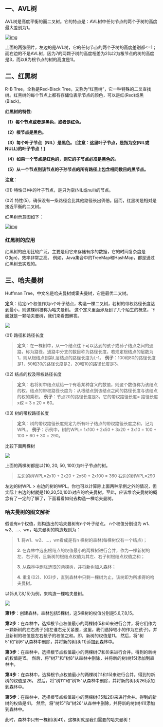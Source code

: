 ## 一、AVL树

AVL树是高度平衡的而二叉树。它的特点是：AVL树中任何节点的两个子树的高度最大差别为1。 

[![img](http://images.cnitblog.com/i/497634/201403/281623404229547.jpg)](http://images.cnitblog.com/i/497634/201403/281623404229547.jpg)

上面的两张图片，左边的是AVL树，它的任何节点的两个子树的高度差别都<=1；而右边的不是AVL树，因为7的两颗子树的高度相差为2(以2为根节点的树的高度是3，而以8为根节点的树的高度是1)。

## 二、红黑树

R-B Tree，全称是Red-Black Tree，又称为“红黑树”，它一种特殊的二叉查找树。红黑树的每个节点上都有存储位表示节点的颜色，可以是红(Red)或黑(Black)。

**红黑树的特性**:

**（1）每个节点或者是黑色，或者是红色。**

**（2）根节点是黑色。**

**（3）每个叶子节点（NIL）是黑色。 [注意：这里叶子节点，是指为空(NIL或NULL)的叶子节点！]**

**（4）如果一个节点是红色的，则它的子节点必须是黑色的。**

**（5）从一个节点到该节点的子孙节点的所有路径上包含相同数目的黑节点。**

**注意**：

(01) 特性(3)中的叶子节点，是只为空(NIL或null)的节点。

(02) 特性(5)，确保没有一条路径会比其他路径长出俩倍。因而，红黑树是相对是接近平衡的二叉树。

红黑树示意图如下：

[![img](http://images.cnitblog.com/i/497634/201403/251730074203156.jpg)](http://images.cnitblog.com/i/497634/201403/251730074203156.jpg)

 

### **红黑树的应用**

红黑树的应用比较广泛，主要是用它来存储有序的数据，它的时间复杂度是O(lgn)，效率非常之高。
例如，Java集合中的TreeMap和HashMap，都是通过红黑树去实现的。

## 三、哈夫曼树

Huffman Tree，中文名是哈夫曼树或霍夫曼树，它是最优二叉树。

**定义**：给定n个权值作为n个叶子结点，构造一棵二叉树，若树的带权路径长度达到最小，则这棵树被称为哈夫曼树。 这个定义里面涉及到了几个陌生的概念，下面就是一颗哈夫曼树，我们来看图解答。

![](https://github.com/wangkuiwu/datastructs_and_algorithm/blob/master/pictures/tree/huffman/01.jpg?raw=true&_=3706370)

(01) 路径和路径长度

> **定义**：在一棵树中，从一个结点往下可以达到的孩子或孙子结点之间的通路，称为路径。通路中分支的数目称为路径长度。若规定根结点的层数为1，则从根结点到第L层结点的路径长度为L-1。 
> **例子**：100和80的路径长度是1，50和30的路径长度是2，20和10的路径长度是3。

(02) 结点的权及带权路径长度

> **定义**：若将树中结点赋给一个有着某种含义的数值，则这个数值称为该结点的权。结点的带权路径长度为：从根结点到该结点之间的路径长度与该结点的权的乘积。 
> **例子**：节点20的路径长度是3，它的带权路径长度= 路径长度x权 = 3 x 20 = 60。

(03) 树的带权路径长度

> **定义**：树的带权路径长度规定为所有叶子结点的带权路径长度之和，记为WPL。 
> **例子**：示例中，树的WPL= 1x100 + 2x50 + 3x20 + 3x10 = 100 + 100 + 60 + 30 = 290。

比较下面两棵树

![](https://github.com/wangkuiwu/datastructs_and_algorithm/blob/master/pictures/tree/huffman/02.jpg?raw=true&_=3706370)

上面的两棵树都是以{10, 20, 50, 100}为叶子节点的树。

> 左边的树WPL=2x10 + 2x20 + 2x50 + 2x100 = 360 
> 右边的树WPL=290

左边的树WPL > 右边的树的WPL。你也可以计算除上面两种示例之外的情况，但实际上右边的树就是{10,20,50,100}对应的哈夫曼树。至此，应该堆哈夫曼树的概念有了一定的了解了，下面看看如何去构造一棵哈夫曼树。

### **哈夫曼树的图文解析**

假设有n个权值，则构造出的哈夫曼树有n个叶子结点。 n个权值分别设为 w1、w2、…、wn，哈夫曼树的构造规则为：

> **1**. 将w1、w2、…，wn看成是有n 棵树的森林(每棵树仅有一个结点)； 
>
> **2**. 在森林中选出根结点的权值最小的两棵树进行合并，作为一棵新树的左、右子树，且新树的根结点权值为其左、右子树根结点权值之和； 
>
> **3**. 从森林中删除选取的两棵树，并将新树加入森林； 
>
> **4**. 重复(02)、(03)步，直到森林中只剩一棵树为止，该树即为所求得的哈夫曼树。

以{5,6,7,8,15}为例，来构造一棵哈夫曼树。

![](https://github.com/wangkuiwu/datastructs_and_algorithm/blob/master/pictures/tree/huffman/03.jpg?raw=true&_=3706370)

**第1步**：创建森林，森林包括5棵树，这5棵树的权值分别是5,6,7,8,15。 

**第2步**：在森林中，选择根节点权值最小的两棵树(5和6)来进行合并，将它们作为一颗新树的左右孩子(谁左谁右无关紧要，这里，我们选择较小的作为左孩子)，并且新树的权值是左右孩子的权值之和。即，新树的权值是11。 然后，将"树5"和"树6"从森林中删除，并将新的树(树11)添加到森林中。 

**第3步**：在森林中，选择根节点权值最小的两棵树(7和8)来进行合并。得到的新树的权值是15。 然后，将"树7"和"树8"从森林中删除，并将新的树(树15)添加到森林中。 

**第4步**：在森林中，选择根节点权值最小的两棵树(11和15)来进行合并。得到的新树的权值是26。 然后，将"树11"和"树15"从森林中删除，并将新的树(树26)添加到森林中。 

**第5步**：在森林中，选择根节点权值最小的两棵树(15和26)来进行合并。得到的新树的权值是41。 然后，将"树15"和"树26"从森林中删除，并将新的树(树41)添加到森林中。 

此时，森林中只有一棵树(树41)。这棵树就是我们需要的哈夫曼树！